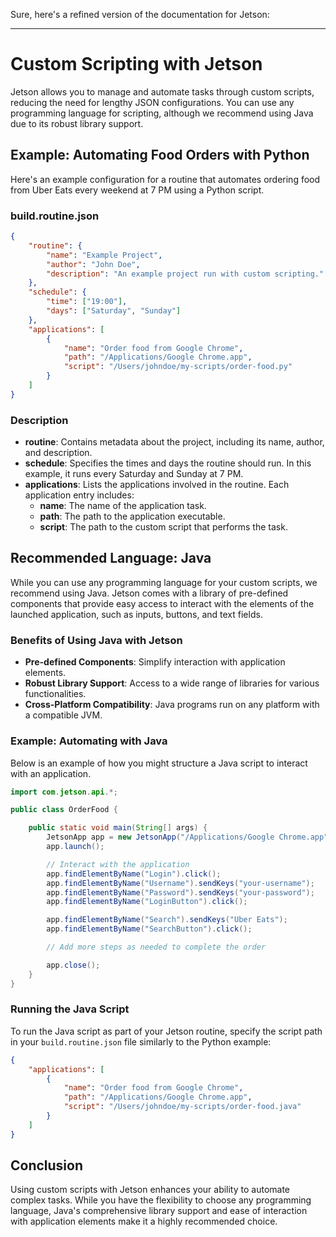Sure, here's a refined version of the documentation for Jetson:

---

# Custom Scripting with Jetson

Jetson allows you to manage and automate tasks through custom scripts, reducing the need for lengthy JSON configurations. You can use any programming language for scripting, although we recommend using Java due to its robust library support.

## Example: Automating Food Orders with Python

Here's an example configuration for a routine that automates ordering food from Uber Eats every weekend at 7 PM using a Python script.

### build.routine.json

```json
{
    "routine": {
        "name": "Example Project",
        "author": "John Doe",
        "description": "An example project run with custom scripting."
    },
    "schedule": {
        "time": ["19:00"],
        "days": ["Saturday", "Sunday"]
    },
    "applications": [
        {
            "name": "Order food from Google Chrome",
            "path": "/Applications/Google Chrome.app",
            "script": "/Users/johndoe/my-scripts/order-food.py"
        }
    ]
}
```

### Description

- **routine**: Contains metadata about the project, including its name, author, and description.
- **schedule**: Specifies the times and days the routine should run. In this example, it runs every Saturday and Sunday at 7 PM.
- **applications**: Lists the applications involved in the routine. Each application entry includes:
  - **name**: The name of the application task.
  - **path**: The path to the application executable.
  - **script**: The path to the custom script that performs the task.

## Recommended Language: Java

While you can use any programming language for your custom scripts, we recommend using Java. Jetson comes with a library of pre-defined components that provide easy access to interact with the elements of the launched application, such as inputs, buttons, and text fields.

### Benefits of Using Java with Jetson

- **Pre-defined Components**: Simplify interaction with application elements.
- **Robust Library Support**: Access to a wide range of libraries for various functionalities.
- **Cross-Platform Compatibility**: Java programs run on any platform with a compatible JVM.

### Example: Automating with Java

Below is an example of how you might structure a Java script to interact with an application.

```java
import com.jetson.api.*;

public class OrderFood {

    public static void main(String[] args) {
        JetsonApp app = new JetsonApp("/Applications/Google Chrome.app");
        app.launch();

        // Interact with the application
        app.findElementByName("Login").click();
        app.findElementByName("Username").sendKeys("your-username");
        app.findElementByName("Password").sendKeys("your-password");
        app.findElementByName("LoginButton").click();

        app.findElementByName("Search").sendKeys("Uber Eats");
        app.findElementByName("SearchButton").click();

        // Add more steps as needed to complete the order

        app.close();
    }
}
```

### Running the Java Script

To run the Java script as part of your Jetson routine, specify the script path in your `build.routine.json` file similarly to the Python example:

```json
{
    "applications": [
        {
            "name": "Order food from Google Chrome",
            "path": "/Applications/Google Chrome.app",
            "script": "/Users/johndoe/my-scripts/order-food.java"
        }
    ]
}
```

## Conclusion

Using custom scripts with Jetson enhances your ability to automate complex tasks. While you have the flexibility to choose any programming language, Java's comprehensive library support and ease of interaction with application elements make it a highly recommended choice.